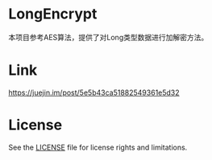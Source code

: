 # LongEncrypt
本项目参考AES算法，提供了对Long类型数据进行加解密方法。

# Link
https://juejin.im/post/5e5b43ca51882549361e5d32


# License
See the [LICENSE](LICENSE.md) file for license rights and limitations.
